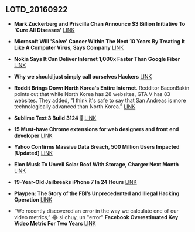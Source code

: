 ## LOTD_20160922

- **Mark Zuckerberg and Priscilla Chan Announce $3 Billion Initiative To 'Cure All Diseases'** [LINK][1]

- **Microsoft Will 'Solve' Cancer Within The Next 10 Years By Treating It Like A Computer Virus, Says Company** [LINK][2]

- **Nokia Says It Can Deliver Internet 1,000x Faster Than Google Fiber** [LINK][3]

- **Why we should just simply call ourselves Hackers** [LINK][4]

- **Reddit Brings Down North Korea's Entire Internet**. Redditor BaconBakin points out that while North Korea has 28 websites, GTA V has 83 websites. They added, "I think it's safe to say that San Andreas is more technologically advanced than North Korea." [LINK][5]

- **Sublime Text 3 Build 3124** 🎉 [LINK][6]

- **15 Must-have Chrome extensions for web designers and front end developer** [LINK][7]

- **Yahoo Confirms Massive Data Breach, 500 Million Users Impacted [Updated]** [LINK][8]

- **Elon Musk To Unveil Solar Roof With Storage, Charger Next Month** [LINK][9]

- **19-Year-Old Jailbreaks iPhone 7 In 24 Hours** [LINK][10]

- **Playpen: The Story of the FBI’s Unprecedented and Illegal Hacking Operation** [LINK][11]

- “We recently discovered an error in the way we calculate one of our video metrics,” 😂 si chuy, un "error" **Facebook Overestimated Key Video Metric For Two Years** [LINK][12]




[1]: https://tech.slashdot.org/story/16/09/21/1958249/mark-zuckerberg-and-priscilla-chan-announce-3-billion-initiative-to-cure-all-diseases
[2]: https://news.slashdot.org/story/16/09/20/2111240/microsoft-will-solve-cancer-within-the-next-10-years-by-treating-it-like-a-computer-virus-says-company
[3]: https://tech.slashdot.org/story/16/09/21/2026240/nokia-says-it-can-deliver-internet-1000x-faster-than-google-fiber
[4]: https://medium.com/@foobar.systems/why-we-should-just-simply-call-ourselves-hackers-366a4374a572#.i97nenaiy
[5]: https://news.slashdot.org/story/16/09/21/2110242/reddit-brings-down-north-koreas-entire-internet
[6]: https://www.sublimetext.com/blog/articles/sublime-text-3-build-3124
[7]: https://medium.muz.li/15-must-have-chrome-extensions-for-web-designers-and-front-end-developer-b12c1bd9490c#.ejj9uohxy
[8]: https://it.slashdot.org/story/16/09/22/095255/yahoo-confirms-massive-data-breach-500-million-users-impacted-updated
[9]: https://hardware.slashdot.org/story/16/09/22/1926231/elon-musk-to-unveil-solar-roof-with-storage-charger-next-month
[10]: https://apple.slashdot.org/story/16/09/22/2019250/19-year-old-jailbreaks-iphone-7-in-24-hours
[11]: https://www.eff.org/deeplinks/2016/09/playpen-story-fbis-unprecedented-and-illegal-hacking-operation
[12]: http://www.wsj.com/articles/facebook-overestimated-key-video-metric-for-two-years-1474586951